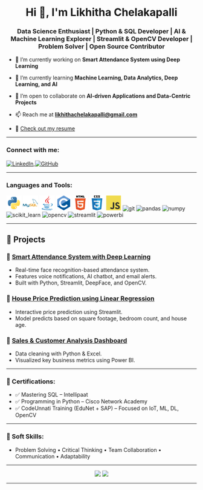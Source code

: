 <h1 align="center">Hi 👋, I'm Likhitha Chelakapalli</h1>
<h3 align="center">
  Data Science Enthusiast | Python & SQL Developer | AI & Machine Learning Explorer | Streamlit & OpenCV Developer | Problem Solver | Open Source Contributor
</h3>


- 🔭 I’m currently working on **Smart Attendance System using Deep Learning**

- 🌱 I’m currently learning **Machine Learning, Data Analytics, Deep Learning, and AI**

- 👯 I’m open to collaborate on **AI-driven Applications and Data-Centric Projects**

- 📫 Reach me at **likhithachelakapalli@gmail.com**

- 📄 [Check out my resume](https://drive.google.com/file/d/1wj3c-AFaN5iMhvdu8sJneUOU2KnZI8zc/view?usp=sharing)

---

<h3 align="left">Connect with me:</h3>
<p align="left">
  <a href="http://linkedin.com/in/chelakapalli-likhitha81" target="blank">
    <img align="center" src="https://raw.githubusercontent.com/rahuldkjain/github-profile-readme-generator/master/src/images/icons/Social/linked-in-alt.svg" alt="LinkedIn" height="30" width="40" />
  </a>
  <a href="https://github.com/Likhitha-chelakapalli" target="blank">
    <img align="center" src="https://cdn-icons-png.flaticon.com/512/25/25231.png" alt="GitHub" height="30" width="30"/>
  </a>
</p>

---

<h3 align="left">Languages and Tools:</h3>
<p align="left">
  <img src="https://raw.githubusercontent.com/devicons/devicon/master/icons/python/python-original.svg" alt="python" width="40" height="40"/>
  <img src="https://raw.githubusercontent.com/devicons/devicon/master/icons/mysql/mysql-original-wordmark.svg" alt="mysql" width="40" height="40"/>
  <img src="https://raw.githubusercontent.com/devicons/devicon/master/icons/java/java-original.svg" alt="java" width="40" height="40"/>
  <img src="https://raw.githubusercontent.com/devicons/devicon/master/icons/c/c-original.svg" alt="c" width="40" height="40"/>
  <img src="https://raw.githubusercontent.com/devicons/devicon/master/icons/html5/html5-original-wordmark.svg" alt="html5" width="40" height="40"/>
  <img src="https://raw.githubusercontent.com/devicons/devicon/master/icons/css3/css3-original-wordmark.svg" alt="css3" width="40" height="40"/>
  <img src="https://raw.githubusercontent.com/devicons/devicon/master/icons/javascript/javascript-original.svg" alt="javascript" width="40" height="40"/>
  <img src="https://www.vectorlogo.zone/logos/git-scm/git-scm-icon.svg" alt="git" width="40" height="40"/>
  <img src="https://cdn.jsdelivr.net/gh/devicons/devicon/icons/pandas/pandas-original.svg" alt="pandas" width="40" height="40"/>
  <img src="https://cdn.jsdelivr.net/gh/devicons/devicon/icons/numpy/numpy-original.svg" alt="numpy" width="40" height="40"/>
  <img src="https://upload.wikimedia.org/wikipedia/commons/0/05/Scikit_learn_logo_small.svg" alt="scikit_learn" width="40" height="40"/>
  <img src="https://www.vectorlogo.zone/logos/opencv/opencv-icon.svg" alt="opencv" width="40" height="40"/>
  <img src="https://streamlit.io/images/brand/streamlit-mark-color.svg" alt="streamlit" width="40" height="40"/>
  <img src="https://img.icons8.com/color/48/power-bi.png" alt="powerbi" width="40" height="40"/>
</p>

---

## 🚀 Projects

### 📌 [Smart Attendance System with Deep Learning](https://github.com/Likhitha-chelakapalli/Anti-spoof-Face-attenadance-system.git)
- Real-time face recognition-based attendance system.
- Features voice notifications, AI chatbot, and email alerts.
- Built with Python, Streamlit, DeepFace, and OpenCV.

### 📌 [House Price Prediction using Linear Regression](https://github.com/Likhitha-chelakapalli/House-price-prediction-using-ML.git)
- Interactive price prediction using Streamlit.
- Model predicts based on square footage, bedroom count, and house age.

### 📌 [Sales & Customer Analysis Dashboard](https://github.com/Likhitha-chelakapalli/A-Comprehensive-Data-Analysis-of-Sales-and-Customer-Trends.git)
- Data cleaning with Python & Excel.
- Visualized key business metrics using Power BI.

---

<h3 align="left">📜 Certifications:</h3>

- ✅ Mastering SQL – Intellipaat  
- ✅ Programming in Python – Cisco Network Academy  
- ✅ CodeUnnati Training (EduNet + SAP) – Focused on IoT, ML, DL, OpenCV  

---

<h3 align="left">🧠 Soft Skills:</h3>

- Problem Solving • Critical Thinking • Team Collaboration • Communication • Adaptability

---

<div align="center">
  <img src="https://github-readme-stats.vercel.app/api?username=Likhitha-chelakapalli&show_icons=true&theme=dracula&hide_border=false" height="150" />
  <img src="https://github-readme-stats.vercel.app/api/top-langs/?username=Likhitha-chelakapalli&layout=compact&theme=dracula&hide_border=false" height="150" />
</div>

---
